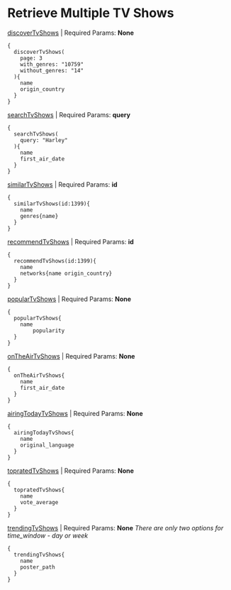 # Retrieve Multiple TV Shows

[discoverTvShows](https://developers.themoviedb.org/3/discover/tv-discover) | Required Params: **None**
```
{
  discoverTvShows(
    page: 3
    with_genres: "10759"
    without_genres: "14"
  ){
    name
    origin_country
  }
}
```

[searchTvShows](https://developers.themoviedb.org/3/search/search-tv-shows) | Required Params: **query**
```
{
  searchTvShows(
    query: "Harley"
  ){
    name
    first_air_date
  }
}
```

[similarTvShows](https://developers.themoviedb.org/3/tv/get-similar-tv-shows) | Required Params: **id**
```
{
  similarTvShows(id:1399){
    name
    genres{name}
  }
}
```

[recommendTvShows](https://developers.themoviedb.org/3/tv/get-tv-recommendations) | Required Params: **id**
```
{
  recommendTvShows(id:1399){
    name
    networks{name origin_country}
  }
}
```

[popularTvShows](https://developers.themoviedb.org/3/tv/get-popular-tv-shows) | Required Params: **None**
```
{
  popularTvShows{
    name
		popularity
  }
}
```

[onTheAirTvShows](https://developers.themoviedb.org/3/tv/get-tv-on-the-air) | Required Params: **None**
```
{
  onTheAirTvShows{
    name
    first_air_date
  }
}
```

[airingTodayTvShows](https://developers.themoviedb.org/3/tv/get-tv-airing-today) | Required Params: **None**
```
{
  airingTodayTvShows{
    name
    original_language
  }
}
```

[topratedTvShows](https://developers.themoviedb.org/3/tv/get-top-rated-tv) | Required Params: **None**
```
{
  topratedTvShows{
    name
    vote_average
  }
}
```

[trendingTvShows](https://developers.themoviedb.org/3/trending/get-trending) | Required Params: **None**
*There are only two options for time_window - day or week*
```
{
  trendingTvShows{
    name
    poster_path
  }
}
```